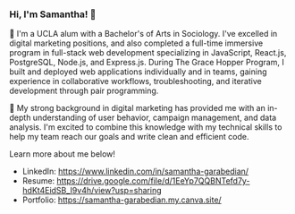 ### Hi, I'm Samantha! 👋

🌱 I'm a UCLA alum with a Bachelor's of Arts in Sociology. I've excelled in digital marketing positions, and also completed a full-time immersive program in full-stack web development specializing in JavaScript, React.js, PostgreSQL, Node.js, and Express.js. During The Grace Hopper Program, I built and deployed web applications individually and in teams, gaining experience in collaborative workflows, troubleshooting, and iterative development through pair programming.

🌸 My strong background in digital marketing has provided me with an in-depth understanding of user behavior, campaign management, and data analysis. I'm excited to combine this knowledge with my technical skills to help my team reach our goals and write clean and efficient code.

Learn more about me below!

- LinkedIn: https://www.linkedin.com/in/samantha-garabedian/
- Resume: https://drive.google.com/file/d/1EeYp7QQBNTefd7y-hdKt4EidSB_I9v4h/view?usp=sharing
- Portfolio: https://samantha-garabedian.my.canva.site/
